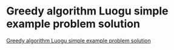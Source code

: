 # Greedy algorithm Luogu simple example problem solution
[Greedy algorithm Luogu simple example problem solution](https://aiwithcloud.com/2022/09/15/greedy_algorithm_luogu_simple_example_problem_solution/)